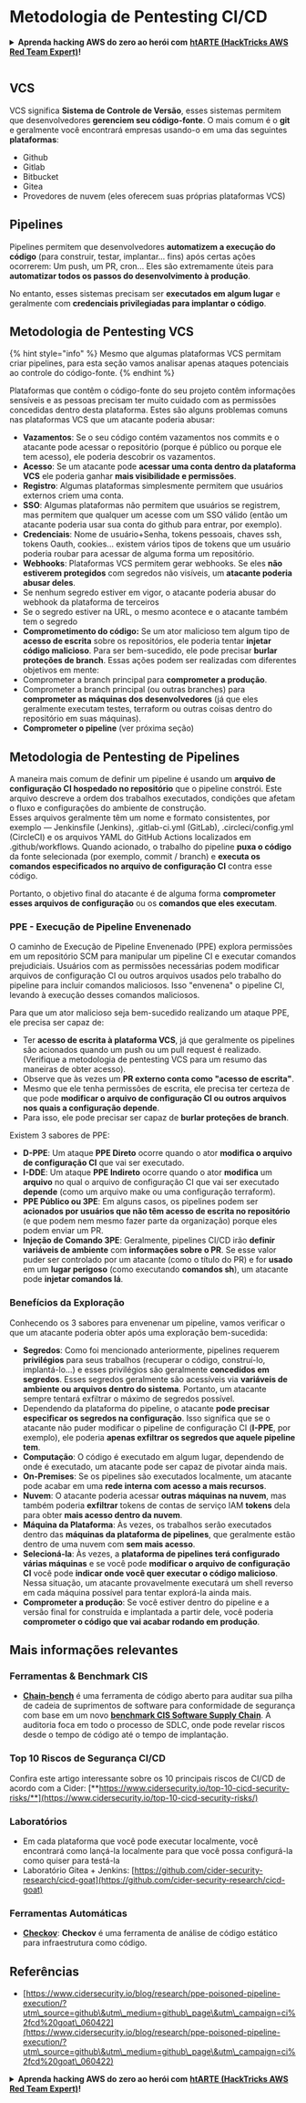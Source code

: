 # Metodologia de Pentesting CI/CD

<details>

<summary><strong>Aprenda hacking AWS do zero ao herói com</strong> <a href="https://training.hacktricks.xyz/courses/arte"><strong>htARTE (HackTricks AWS Red Team Expert)</strong></a><strong>!</strong></summary>

Outras formas de apoiar o HackTricks:

* Se você quer ver sua **empresa anunciada no HackTricks** ou **baixar o HackTricks em PDF**, confira os [**PLANOS DE ASSINATURA**](https://github.com/sponsors/carlospolop)!
* Adquira o [**material oficial PEASS & HackTricks**](https://peass.creator-spring.com)
* Descubra [**A Família PEASS**](https://opensea.io/collection/the-peass-family), nossa coleção de [**NFTs**](https://opensea.io/collection/the-peass-family) exclusivos
* **Junte-se ao grupo** 💬 [**Discord**](https://discord.gg/hRep4RUj7f) ou ao [**grupo do telegram**](https://t.me/peass) ou **siga-me** no **Twitter** 🐦 [**@carlospolopm**](https://twitter.com/carlospolopm)**.**
* **Compartilhe suas técnicas de hacking enviando PRs para os repositórios github** [**HackTricks**](https://github.com/carlospolop/hacktricks) e [**HackTricks Cloud**](https://github.com/carlospolop/hacktricks-cloud).

</details>

<figure><img src="../.gitbook/assets/CLOUD-logo-letters.svg" alt=""><figcaption></figcaption></figure>

## VCS

VCS significa **Sistema de Controle de Versão**, esses sistemas permitem que desenvolvedores **gerenciem seu código-fonte**. O mais comum é o **git** e geralmente você encontrará empresas usando-o em uma das seguintes **plataformas**:

* Github
* Gitlab
* Bitbucket
* Gitea
* Provedores de nuvem (eles oferecem suas próprias plataformas VCS)

## Pipelines

Pipelines permitem que desenvolvedores **automatizem a execução do código** (para construir, testar, implantar... fins) após certas ações ocorrerem: Um push, um PR, cron... Eles são extremamente úteis para **automatizar todos os passos do desenvolvimento à produção**.

No entanto, esses sistemas precisam ser **executados em algum lugar** e geralmente com **credenciais privilegiadas para implantar o código**.

## Metodologia de Pentesting VCS

{% hint style="info" %}
Mesmo que algumas plataformas VCS permitam criar pipelines, para esta seção vamos analisar apenas ataques potenciais ao controle do código-fonte.
{% endhint %}

Plataformas que contêm o código-fonte do seu projeto contêm informações sensíveis e as pessoas precisam ter muito cuidado com as permissões concedidas dentro desta plataforma. Estes são alguns problemas comuns nas plataformas VCS que um atacante poderia abusar:

* **Vazamentos**: Se o seu código contém vazamentos nos commits e o atacante pode acessar o repositório (porque é público ou porque ele tem acesso), ele poderia descobrir os vazamentos.
* **Acesso**: Se um atacante pode **acessar uma conta dentro da plataforma VCS** ele poderia ganhar **mais visibilidade e permissões**.
* **Registro**: Algumas plataformas simplesmente permitem que usuários externos criem uma conta.
* **SSO**: Algumas plataformas não permitem que usuários se registrem, mas permitem que qualquer um acesse com um SSO válido (então um atacante poderia usar sua conta do github para entrar, por exemplo).
* **Credenciais**: Nome de usuário+Senha, tokens pessoais, chaves ssh, tokens Oauth, cookies... existem vários tipos de tokens que um usuário poderia roubar para acessar de alguma forma um repositório.
* **Webhooks**: Plataformas VCS permitem gerar webhooks. Se eles **não estiverem protegidos** com segredos não visíveis, um **atacante poderia abusar deles**.
* Se nenhum segredo estiver em vigor, o atacante poderia abusar do webhook da plataforma de terceiros
* Se o segredo estiver na URL, o mesmo acontece e o atacante também tem o segredo
* **Comprometimento do código:** Se um ator malicioso tem algum tipo de **acesso de escrita** sobre os repositórios, ele poderia tentar **injetar código malicioso**. Para ser bem-sucedido, ele pode precisar **burlar proteções de branch**. Essas ações podem ser realizadas com diferentes objetivos em mente:
* Comprometer a branch principal para **comprometer a produção**.
* Comprometer a branch principal (ou outras branches) para **comprometer as máquinas dos desenvolvedores** (já que eles geralmente executam testes, terraform ou outras coisas dentro do repositório em suas máquinas).
* **Comprometer o pipeline** (ver próxima seção)

## Metodologia de Pentesting de Pipelines

A maneira mais comum de definir um pipeline é usando um **arquivo de configuração CI hospedado no repositório** que o pipeline constrói. Este arquivo descreve a ordem dos trabalhos executados, condições que afetam o fluxo e configurações do ambiente de construção.\
Esses arquivos geralmente têm um nome e formato consistentes, por exemplo — Jenkinsfile (Jenkins), .gitlab-ci.yml (GitLab), .circleci/config.yml (CircleCI) e os arquivos YAML do GitHub Actions localizados em .github/workflows. Quando acionado, o trabalho do pipeline **puxa o código** da fonte selecionada (por exemplo, commit / branch) e **executa os comandos especificados no arquivo de configuração CI** contra esse código.

Portanto, o objetivo final do atacante é de alguma forma **comprometer esses arquivos de configuração** ou os **comandos que eles executam**.

### PPE - Execução de Pipeline Envenenado

O caminho de Execução de Pipeline Envenenado (PPE) explora permissões em um repositório SCM para manipular um pipeline CI e executar comandos prejudiciais. Usuários com as permissões necessárias podem modificar arquivos de configuração CI ou outros arquivos usados pelo trabalho do pipeline para incluir comandos maliciosos. Isso "envenena" o pipeline CI, levando à execução desses comandos maliciosos.

Para que um ator malicioso seja bem-sucedido realizando um ataque PPE, ele precisa ser capaz de:

* Ter **acesso de escrita à plataforma VCS**, já que geralmente os pipelines são acionados quando um push ou um pull request é realizado. (Verifique a metodologia de pentesting VCS para um resumo das maneiras de obter acesso).
* Observe que às vezes um **PR externo conta como "acesso de escrita"**.
* Mesmo que ele tenha permissões de escrita, ele precisa ter certeza de que pode **modificar o arquivo de configuração CI ou outros arquivos nos quais a configuração depende**.
* Para isso, ele pode precisar ser capaz de **burlar proteções de branch**.

Existem 3 sabores de PPE:

* **D-PPE**: Um ataque **PPE Direto** ocorre quando o ator **modifica o arquivo de configuração CI** que vai ser executado.
* **I-DDE**: Um ataque **PPE Indireto** ocorre quando o ator **modifica** um **arquivo** no qual o arquivo de configuração CI que vai ser executado **depende** (como um arquivo make ou uma configuração terraform).
* **PPE Público ou 3PE**: Em alguns casos, os pipelines podem ser **acionados por usuários que não têm acesso de escrita no repositório** (e que podem nem mesmo fazer parte da organização) porque eles podem enviar um PR.
* **Injeção de Comando 3PE**: Geralmente, pipelines CI/CD irão **definir variáveis de ambiente** com **informações sobre o PR**. Se esse valor puder ser controlado por um atacante (como o título do PR) e for **usado** em um **lugar perigoso** (como executando **comandos sh**), um atacante pode **injetar comandos lá**.

### Benefícios da Exploração

Conhecendo os 3 sabores para envenenar um pipeline, vamos verificar o que um atacante poderia obter após uma exploração bem-sucedida:

* **Segredos**: Como foi mencionado anteriormente, pipelines requerem **privilégios** para seus trabalhos (recuperar o código, construí-lo, implantá-lo...) e esses privilégios são geralmente **concedidos em segredos**. Esses segredos geralmente são acessíveis via **variáveis de ambiente ou arquivos dentro do sistema**. Portanto, um atacante sempre tentará exfiltrar o máximo de segredos possível.
* Dependendo da plataforma do pipeline, o atacante **pode precisar especificar os segredos na configuração**. Isso significa que se o atacante não puder modificar o pipeline de configuração CI (**I-PPE**, por exemplo), ele poderia **apenas exfiltrar os segredos que aquele pipeline tem**.
* **Computação**: O código é executado em algum lugar, dependendo de onde é executado, um atacante pode ser capaz de pivotar ainda mais.
* **On-Premises**: Se os pipelines são executados localmente, um atacante pode acabar em uma **rede interna com acesso a mais recursos**.
* **Nuvem**: O atacante poderia acessar **outras máquinas na nuvem**, mas também poderia **exfiltrar** tokens de contas de serviço IAM **tokens** dela para obter **mais acesso dentro da nuvem**.
* **Máquina da Plataforma**: Às vezes, os trabalhos serão executados dentro das **máquinas da plataforma de pipelines**, que geralmente estão dentro de uma nuvem com **sem mais acesso**.
* **Selecioná-la**: Às vezes, a **plataforma de pipelines terá configurado várias máquinas** e se você pode **modificar o arquivo de configuração CI** você pode **indicar onde você quer executar o código malicioso**. Nessa situação, um atacante provavelmente executará um shell reverso em cada máquina possível para tentar explorá-la ainda mais.
* **Comprometer a produção**: Se você estiver dentro do pipeline e a versão final for construída e implantada a partir dele, você poderia **comprometer o código que vai acabar rodando em produção**.

## Mais informações relevantes

### Ferramentas & Benchmark CIS

* [**Chain-bench**](https://github.com/aquasecurity/chain-bench) é uma ferramenta de código aberto para auditar sua pilha de cadeia de suprimentos de software para conformidade de segurança com base em um novo [**benchmark CIS Software Supply Chain**](https://github.com/aquasecurity/chain-bench/blob/main/docs/CIS-Software-Supply-Chain-Security-Guide-v1.0.pdf). A auditoria foca em todo o processo de SDLC, onde pode revelar riscos desde o tempo de código até o tempo de implantação.

### Top 10 Riscos de Segurança CI/CD

Confira este artigo interessante sobre os 10 principais riscos de CI/CD de acordo com a Cider: [**https://www.cidersecurity.io/top-10-cicd-security-risks/**](https://www.cidersecurity.io/top-10-cicd-security-risks/)

### Laboratórios

* Em cada plataforma que você pode executar localmente, você encontrará como lançá-la localmente para que você possa configurá-la como quiser para testá-la
* Laboratório Gitea + Jenkins: [https://github.com/cider-security-research/cicd-goat](https://github.com/cider-security-research/cicd-goat)

### Ferramentas Automáticas

* [**Checkov**](https://github.com/bridgecrewio/checkov): **Checkov** é uma ferramenta de análise de código estático para infraestrutura como código.

## Referências

* [https://www.cidersecurity.io/blog/research/ppe-poisoned-pipeline-execution/?utm\_source=github\&utm\_medium=github\_page\&utm\_campaign=ci%2fcd%20goat\_060422](https://www.cidersecurity.io/blog/research/ppe-poisoned-pipeline-execution/?utm\_source=github\&utm\_medium=github\_page\&utm\_campaign=ci%2fcd%20goat\_060422)

<details>

<summary><strong>Aprenda hacking AWS do zero ao herói com</strong> <a href="https://training.hacktricks.xyz/courses/arte"><strong>htARTE (HackTricks AWS Red Team Expert)</strong></a><strong>!</strong></summary>

Outras formas de apoiar o HackTricks:

* Se você quer ver sua **empresa anunciada no HackTricks** ou **baixar o HackTricks em PDF**, confira os [**PLANOS DE ASSINATURA**](https://github.com/sponsors/carlospolop)!
* Adquira o [**material oficial PEASS & HackTricks**](https://peass.creator-spring.com)
* Descubra [**A Família PEASS**](https://opensea.io/collection/the-peass-family), nossa coleção de [**NFTs**](https://opensea.io/collection/the-peass-family) exclusivos
* **Junte-se ao grupo** 💬 [**Discord**](https://discord.gg/hRep4RUj7f) ou ao [**grupo do telegram**](https://t.me/peass) ou **siga-me** no **Twitter** 🐦 [**@carlospolopm**](https://twitter.com/carlospolopm)**.**
* **Compartilhe suas técnicas de hacking enviando PRs para os repositórios github** [**HackTricks**](https://github.com/carlospolop/hacktricks) e [**HackTricks Cloud**](https://github.com/carlospolop/hacktricks-cloud).

</details>
